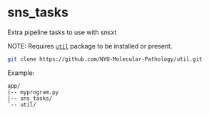# sns_tasks
Extra pipeline tasks to use with snsxt 

NOTE: Requires [`util`](https://github.com/NYU-Molecular-Pathology/util.git) package to be installed or present. 

```bash
git clone https://github.com/NYU-Molecular-Pathology/util.git

```

Example:

```
app/
|-- myprogram.py
|-- sns_tasks/
`-- util/
```
